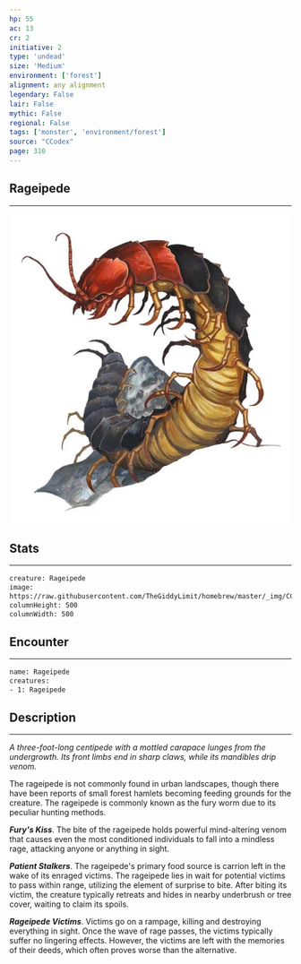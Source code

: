 ```yaml
---
hp: 55
ac: 13
cr: 2
initiative: 2
type: 'undead'    
size: 'Medium'
environment: ['forest']
alignment: any alignment
legendary: False
lair: False
mythic: False
regional: False
tags: ['monster', 'environment/forest']
source: "CCodex"
page: 310
---
```


## Rageipede
---

![|600](https://raw.githubusercontent.com/TheGiddyLimit/homebrew/master/_img/CCodex/Rageipede.jpg)

## Stats
---

```statblock
creature: Rageipede
image: https://raw.githubusercontent.com/TheGiddyLimit/homebrew/master/_img/CCodex/rageipede_token.png
columnHeight: 500
columnWidth: 500
```

## Encounter
---

```encounter-table
name: Rageipede
creatures:
- 1: Rageipede
```

## Description
---
_A three-foot-long centipede with a mottled carapace lunges from the undergrowth. Its front limbs end in sharp claws, while its mandibles drip venom._

The rageipede is not commonly found in urban landscapes, though there have been reports of small forest hamlets becoming feeding grounds for the creature. The rageipede is commonly known as the fury worm due to its peculiar hunting methods.

**_Fury's Kiss_**. The bite of the rageipede holds powerful mind-altering venom that causes even the most conditioned individuals to fall into a mindless rage, attacking anyone or anything in sight.

**_Patient Stalkers_**. The rageipede's primary food source is carrion left in the wake of its enraged victims. The rageipede lies in wait for potential victims to pass within range, utilizing the element of surprise to bite. After biting its victim, the creature typically retreats and hides in nearby underbrush or tree cover, waiting to claim its spoils.

**_Rageipede Victims_**. Victims go on a rampage, killing and destroying everything in sight. Once the wave of rage passes, the victims typically suffer no lingering effects. However, the victims are left with the memories of their deeds, which often proves worse than the alternative.






